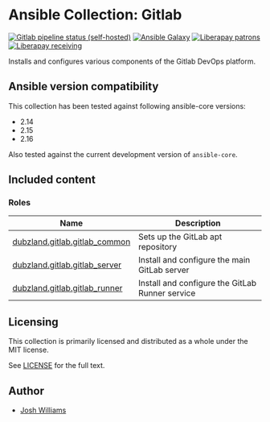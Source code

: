 # Ansible Collection: Gitlab

[![Gitlab pipeline status (self-hosted)](https://git.dubzland.com/dubzland/ansible-collections/gitlab/badges/main/pipeline.svg)](https://git.dubzland.com/dubzland/ansible-collections/gitlab/pipelines?scope=all&page=1&ref=main)
[![Ansible Galaxy](https://img.shields.io/badge/dynamic/json?style=flat&label=galaxy&prefix=v&url=https://galaxy.ansible.com/api/v3/collections/dubzland/gitlab/&query=highest_version.version)](https://galaxy.ansible.com/ui/repo/published/dubzland/gitlab/)
[![Liberapay patrons](https://img.shields.io/liberapay/patrons/jdubz)](https://liberapay.com/jdubz/donate)
[![Liberapay receiving](https://img.shields.io/liberapay/receives/jdubz)](https://liberapay.com/jdubz/donate)

Installs and configures various components of the Gitlab DevOps platform.

## Ansible version compatibility

This collection has been tested against following ansible-core versions:

- 2.14
- 2.15
- 2.16

Also tested against the current development version of `ansible-core`.

## Included content

### Roles

| Name                                           | Description                                     |
| ---------------------------------------------- | ----------------------------------------------- |
| [dubzland.gitlab.gitlab_common][gitlab_common] | Sets up the GitLab apt repository               |
| [dubzland.gitlab.gitlab_server][gitlab_server] | Install and configure the main GitLab server    |
| [dubzland.gitlab.gitlab_runner][gitlab_runner] | Install and configure the GitLab Runner service |

## Licensing

This collection is primarily licensed and distributed as a whole under the MIT license.

See [LICENSE](https://git.dubzland.com/dubzland/ansible-collections/gitlab/blob/main/LICENSE) for the full text.

## Author

- [Josh Williams](https://codingprime.com)

[gitlab_common]: https://docs.dubzland.io/ansible-collections/collections/dubzland/gitlab/gitlab_common_role.html
[gitlab_server]: https://docs.dubzland.io/ansible-collections/collections/dubzland/gitlab/gitlab_server_role.html
[gitlab_runner]: https://docs.dubzland.io/ansible-collections/collections/dubzland/gitlab/gitlab_runner_role.html
